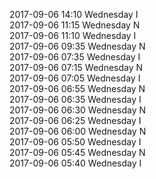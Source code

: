 2017-09-06 14:10 Wednesday  I  
2017-09-06 11:15 Wednesday  N  
2017-09-06 11:10 Wednesday  I  
2017-09-06 09:35 Wednesday  N  
2017-09-06 07:35 Wednesday  I  
2017-09-06 07:15 Wednesday  N  
2017-09-06 07:05 Wednesday  I  
2017-09-06 06:55 Wednesday  N  
2017-09-06 06:35 Wednesday  I  
2017-09-06 06:30 Wednesday  N  
2017-09-06 06:25 Wednesday  I  
2017-09-06 06:00 Wednesday  N  
2017-09-06 05:50 Wednesday  I  
2017-09-06 05:45 Wednesday  N  
2017-09-06 05:40 Wednesday  I  

